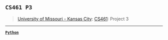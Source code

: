 ## `CS461 P3`
> [University of Missouri - Kansas City](https://www.umkc.edu/): [CS461](https://catalog.umkc.edu/search/?P=COMP-SCI%20461): Project 3

---

[**`Python`**](https://github.com/lxRbckl/lxRbckl/blob/main/Python/README.md)
